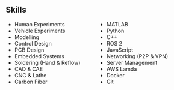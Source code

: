 <style>
.skills {
  column-gap: 5em;
  width: fit-content;
  column-count: 2;
  margin-block-start: 1em;
  margin-block-end: 1em;
}
</style>

## Skills

<div>
  <ul class="skills">
    <li> Human Experiments </li>
    <li> Vehicle Experiments </li>
    <li> Modelling </li>
    <li> Control Design </li>
    <li> PCB Design </li>
    <li> Embedded Systems </li>    
    <li> Soldering (Hand & Reflow) </li>
    <li> CAD & CAE </li>
    <li> CNC & Lathe </li>
    <li> Carbon Fiber </li>
    <li> MATLAB </li>
    <li> Python </li>
    <li> C++ </li>
    <li> ROS 2 </li>
    <li> JavaScript </li>
    <li> Networking (P2P & VPN) </li>
    <li> Server Management </li>
    <li> AWS Lamda </li>
    <li> Docker </li>
    <li> Git </li>
    
  </ul>
</div>

